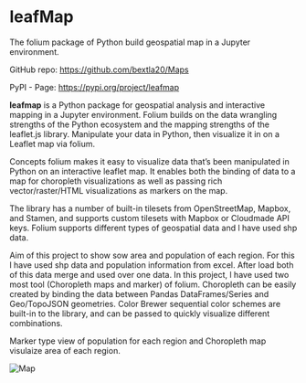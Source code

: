 # leafMap

The folium package of Python build geospatial map in a Jupyter environment.

GitHub repo: https://github.com/bextla20/Maps

PyPI - Page: https://pypi.org/project/leafmap

**leafmap** is a Python package for geospatial analysis and interactive mapping in a Jupyter environment. Folium builds on the data wrangling strengths of the Python ecosystem and the mapping strengths of the leaflet.js library. Manipulate your data in Python, then visualize it in on a Leaflet map via folium.

Concepts
folium makes it easy to visualize data that’s been manipulated in Python on an interactive leaflet map. It enables both the binding of data to a map for choropleth visualizations as well as passing rich vector/raster/HTML visualizations as markers on the map.

The library has a number of built-in tilesets from OpenStreetMap, Mapbox, and Stamen, and supports custom tilesets with Mapbox or Cloudmade API keys. Folium supports different types of geospatial data and l have used shp data.

Aim of this project to show sow area and population of each region. For this l have used shp data and population information from excel. After load both of this data merge and used over one data.
In this project, l have used two most tool (Choropleth maps and marker) of folium. Choropleth can be easily created by binding the data between Pandas DataFrames/Series and Geo/TopoJSON geometries. Color Brewer sequential color schemes are built-in to the library, and can be passed to quickly visualize different combinations.

Marker type view of population for each region and Choropleth map visulaize area of each region.

![Map](https://github.com/bextla20/Maps/blob/main/Map.png)
